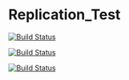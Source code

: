 Replication_Test
================

[![Build Status](https://img.shields.io/travis/vmware/vca-cli.svg?style=plastic)](http://107.189.120.119/job/photon_build_dev/)

[![Build Status](https://img.shields.io/jenkins/s/https/jenkins.qa.ubuntu.com/precise-desktop-amd64_default.svg?style=plastic)](http://107.189.120.119/job/photon_build_dev/)


[![Build Status](http://107.189.120.119/job/photon_build_dev/badge/icon?style=plastic)](http://107.189.120.119/job/photon_build_dev/)
